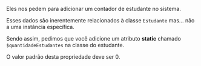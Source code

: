 Eles nos pedem para adicionar um contador de estudante no sistema.

Esses dados são inerentemente relacionados à classe `Estudante` mas... não a uma instância específica.

Sendo assim, pedimos que você adicione um atributo **static** chamado `$quantidadeEstudantes` na classe do estudante.

O valor padrão desta propriedade deve ser 0.